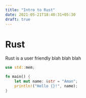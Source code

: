 ```yaml
---
title: "Intro to Rust"
date: 2021-05-21T18:40:31+05:30
draft: true
---
```


# Rust

Rust is a user friendly blah blah blah

```rust
use std::mem;

fn main() {
    let mut name: &str = "Aman";
    println!("Hello {}!", name);
}
```

